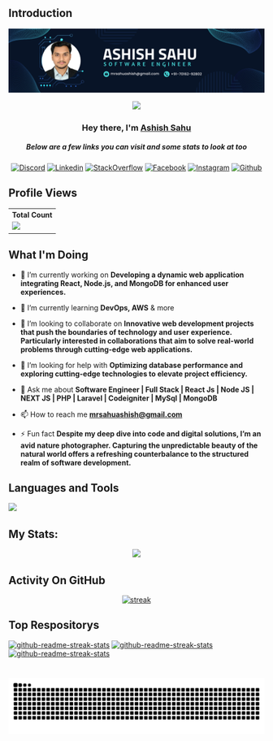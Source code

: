 ## Introduction
![logo](https://raw.githubusercontent.com/mrsahuashish/mrsahuashish/main/ashish%20sahu%20banner.png)

<p align="center">
<img src="https://readme-typing-svg.demolab.com/?lines=5+%2B%20years%20of%20coding%20experience&font=Fira%20Code&center=true&width=700&height=45&color=142847&vCenter=true&pause=1000&size=25" /></a>
</p>

<h3 align="center">Hey there, I'm <a href="https://github.com/mrsahuashish">Ashish Sahu</a></h3>

<h5 align="center">Below are a few links you can visit and some stats to look at too</h5>

<p align="center">
 <a href="https://twitter.com/mrsahuashish" target="_blank"><img alt="Discord" title="Twitter" src="https://img.shields.io/badge/-Twitter-03a9f4?style=for-the-badge&logo=twitter&logoColor=white"/></a>
  <a href="https://linkedin.com/in/mrsahuashish" target="_blank"><img alt="Linkedin" title="Linkedin" src="https://img.shields.io/badge/-Linkedin-1976d2?style=for-the-badge&logo=linkedin&logoColor=white"/></a>
  <a href="https://stackoverflow.com/users/23340623" target="_blank"><img alt="StackOverflow" title="StackOverflow" src="https://img.shields.io/badge/stack%20overflow-FE7A16?logo=stack-overflow&logoColor=white&style=for-the-badge"/></a>
  <a href="https://fb.com/mrsahuashish" target="_blank"><img alt="Facebook" title="Facebook" src="https://img.shields.io/badge/-Facebook-1976d2?style=for-the-badge&logo=Facebook&logoColor=white"/></a>
  <a href="https://instagram.com/mrsahuashish" target="_blank"><img alt="Instagram" title="Instagram" src="https://img.shields.io/badge/Instagram-E4405F?style=for-the-badge&logo=instagram&logoColor=white"/></a>
  <a href="https://github.com/mrsahuashish" target="_blank"><img alt="Github" title="Github" src="https://img.shields.io/badge/Github-555555?style=for-the-badge&logo=github&logoColor=white"/></a>
</p>

 
## Profile Views
  <table>
    <tr>
      <!-- <th>Profile Views</th> -->
      <th>Total Count</th>
    </tr>
    <tr>
      <td>
         <a href="https://github.com/mrsahuashish"> <img src="https://komarev.com/ghpvc/?username=mrsahuashish&style=for-the-badge&color=brightgreen"> </a>
      </td>
    </tr>
  </table>

## What I'm Doing

- 🔭 I’m currently working on **Developing a dynamic web application integrating React, Node.js, and MongoDB for enhanced user experiences.**

- 🌱 I’m currently learning **DevOps, AWS** & more

- 👯 I’m looking to collaborate on **Innovative web development projects that push the boundaries of technology and user experience. Particularly interested in collaborations that aim to solve real-world problems through cutting-edge web applications.**

- 🤝 I’m looking for help with **Optimizing database performance and exploring cutting-edge technologies to elevate project efficiency.**

- 💬 Ask me about **Software Engineer | Full Stack | React Js | Node JS | NEXT JS | PHP | Laravel | Codeigniter | MySql | MongoDB**

- 📫 How to reach me **mrsahuashish@gmail.com**

- ⚡ Fun fact **Despite my deep dive into code and digital solutions, I’m an avid nature photographer. Capturing the unpredictable beauty of the natural world offers a refreshing counterbalance to the structured realm of software development.**

## Languages and Tools

<p align="left"> <a href="https://github.com/mrsahuashish"><img src="https://skillicons.dev/icons?i=vscode,github,git,gitlab,html,js,jquery,css,sass,php,laravel,react,redux,ts,nodejs,nextjs,nestjs,npm,mongodb,mysql,express,firebase,postman,ubuntu"> </a> </p>

## My Stats:
<p align="center">
<img height="200px" src="https://github-readme-stats.vercel.app/api?username=mrsahuashish&hide_border=true&show_icons=true&count_private=true&theme=gruvbox&bg_color=151515">
</p>

## Activity On GitHub

<p align="center">
  <a href="https://github.com/mrsahuashish">      
<img title="stats" alt="streak" src="https://github-readme-streak-stats.herokuapp.com/?user=mrsahuashish&theme=dark&hide_border=true&stroke=f53b3b"/>
</a> 
</p>

## Top Respositorys
  <p align="left">
     <a href="https://github.com/mrsahuashish/firebase-otp-verification-laravel"><img width="278" src="https://denvercoder1-github-readme-stats.vercel.app/api/pin/?username=mrsahuashish&repo=firebase-otp-verification-laravel&theme=react&bg_color=1F222E&title_color=F8D866&hide_border=true&icon_color=F8D866&show_icons=false" alt="github-readme-streak-stats"></a>
    <a href="https://github.com/mrsahuashish/pithy"><img width="278" src="https://denvercoder1-github-readme-stats.vercel.app/api/pin/?username=mrsahuashish&repo=pithy&theme=react&bg_color=1F222E&title_color=F8D866&hide_border=true&icon_color=F8D866&show_icons=false" alt="github-readme-streak-stats"></a>
   <a href="https://github.com/mrsahuashish/stockMarketDemo"><img width="278" src="https://denvercoder1-github-readme-stats.vercel.app/api/pin/?username=mrsahuashish&repo=stockMarketDemo&theme=react&bg_color=1F222E&title_color=F8D866&hide_border=true&icon_color=F8D866&show_icons=false" alt="github-readme-streak-stats"></a>
  </p>

###

<br clear="both">

<img src="https://raw.githubusercontent.com/mrsahuashish/mrsahuashish/output/snake.svg" alt="Snake animation" />
